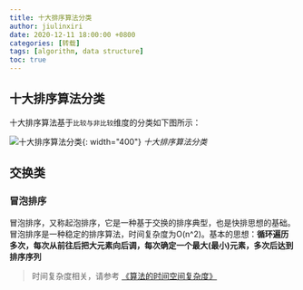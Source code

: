 ```yaml
---
title: 十大排序算法分类
author: jiulinxiri
date: 2020-12-11 18:00:00 +0800
categories: [转载]
tags: [algorithm, data structure]
toc: true
---
```


## 十大排序算法分类
十大排序算法基于`比较与非比较`维度的分类如下图所示：

![十大排序算法分类](https://vip2.loli.net/2020/12/11/TjPyosWYNfB2kva.png){: width="400"}
_十大排序算法分类_

## 交换类

### 冒泡排序
冒泡排序，又称起泡排序，它是一种基于交换的排序典型，也是快排思想的基础。冒泡排序是一种稳定的排序算法，时间复杂度为O(n^2)。基本的思想：**循环遍历多次，每次从前往后把大元素向后调，每次确定一个最大(最小)元素，多次后达到排序序列**

> 时间复杂度相关，请参考 [《算法的时间空间复杂度》](https://jiulinxiri.github.io/posts/fuzadu/)




